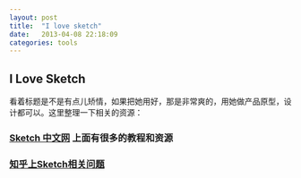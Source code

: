 ```yaml
---
layout: post
title:  "I love sketch"
date:   2013-04-08 22:18:09
categories: tools
---
```

## I Love Sketch


看着标题是不是有点儿矫情，如果把她用好，那是非常爽的，用她做产品原型，设计都可以。这里整理一下相关的资源：


### [Sketch 中文网](http://sketchcn.com/) 上面有很多的教程和资源

### [知乎上Sketch相关问题](http://www.zhihu.com/search?q=Sketch&type=question)
